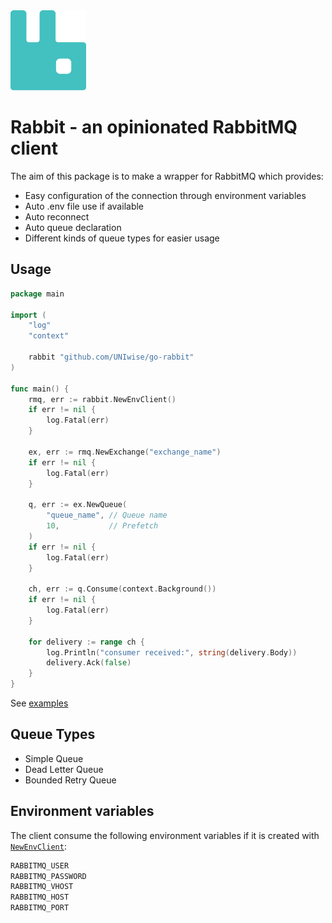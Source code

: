 <img src="assets/rabbit.png" height="128" />

# Rabbit - an opinionated RabbitMQ client

The aim of this package is to make a wrapper for RabbitMQ which provides:

- Easy configuration of the connection through environment variables
- Auto .env file use if available
- Auto reconnect
- Auto queue declaration
- Different kinds of queue types for easier usage

## Usage

```go
package main

import (
    "log"
    "context"
    
    rabbit "github.com/UNIwise/go-rabbit"
)

func main() {
    rmq, err := rabbit.NewEnvClient()
    if err != nil {
        log.Fatal(err)
    }

    ex, err := rmq.NewExchange("exchange_name")
    if err != nil {
        log.Fatal(err)
    }

    q, err := ex.NewQueue(
        "queue_name", // Queue name
        10,           // Prefetch
    )
    if err != nil {
        log.Fatal(err)
    }

    ch, err := q.Consume(context.Background())
    if err != nil {
        log.Fatal(err)
    }

    for delivery := range ch {
        log.Println("consumer received:", string(delivery.Body))
        delivery.Ack(false)
    }
}
```

See [examples](examples/)

## Queue Types

- Simple Queue
- Dead Letter Queue
- Bounded Retry Queue

## Environment variables

The client consume the following environment variables if it is created with [`NewEnvClient`](main.go):

```sh
RABBITMQ_USER
RABBITMQ_PASSWORD
RABBITMQ_VHOST
RABBITMQ_HOST
RABBITMQ_PORT
```

